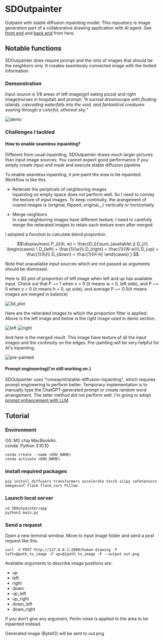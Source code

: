 # SDOutpainter
Outpaint with stable diffusion inpainting model.
This repository is image generation part of a collaborative drawing application with AI agent.
See [front end](https://github.com/hrm1810884/works-hai-frontend) and [back end](https://github.com/hrm1810884/works-hai-backend) from here.

## Notable functions
SDOutpainter does require prompt and the rims of images that should be the neighbors only.
It creates seamlessly connected image with the limited information.

### Demonstration
Input source is 1/8 areas of left image(girl eating pizza) and right image(nurses in hospital) and prompt: *"A surreal dreamscape with floating islands, cascading waterfalls into the void, and fantastical creatures soaring through a colorful, ethereal sky."*

![demo](https://github.com/nakahiro1206/SDOutpainter/blob/main/assets/Screenshot%202024-07-31%20at%200.59.20.png)

### Challenges I tackled

#### How to enable seamless inpainting?
Different from usual inpainting, SDOutpainter draws much larger pictures than input image sources.
You cannot expect good performance if you simply create input and mask and execute stable diffusion pipeline.

To enable seamless inpainting, it pre-paint the area to be inpainted.
Workflow is like this.

* Reiterate the periphrals of neighboring images\
Inpainting on empty space does not perform well. So I need to convey the texture of input images. To keep continuity, the arangement of copied images is {original, flipped, original,,,} vertically or horizontally.

* Merge neighbors\
In case neighboring images have different texture, I need to carefully merge the reiterated images to retain each texture even after merged.

I adopted a function to calculate blend proportion.
```math
\displaylines{
P_{i}(h, w) = \frac{D_i}{\sum_{available\ j} D_j}\\
\begin{cases}
\ D_{left} = \frac{1}{w}\\
D_{right} = \frac{1}{W-w}\\
D_{up} = \frac{1}{h}\\
D_{down} = \frac{1}{H-h}
\end{cases}
}

```

Note that unavailable input sources which are not passed as arguments should be dismissed.

Here is 3D plot of proportion of left image when left and up has available input. Check out that P ~= 1 when x = 0 (it means w = 0, left side), and P ~= 0 when y = 0 (it means h = 0, up side), and average P ~= 0.5(it means images are merged in balance)

![3d_plot](https://github.com/nakahiro1206/SDOutpainter/blob/main/assets/Screenshot%202024-07-31%20at%201.59.35.png)

Here are the reiterated images to which the proportion filter is applied. Above is the left image and below is the right image used in demo section.

![left](https://github.com/nakahiro1206/SDOutpainter/blob/main/assets/left.png)
![right](https://github.com/nakahiro1206/SDOutpainter/blob/main/assets/right.png)

And here is the merged result. This image have texture of all the input images and the continuity on the edges. Pre-painting will be very helpful for AI's inpainting.

![pre-painted](https://github.com/nakahiro1206/SDOutpainter/blob/main/assets/input.png)

#### Prompt engineering(I'm still working on.)
SDOutpainter uses "runwayml/stable-diffusion-inpainting", which requires prompt engineering to perform better.
Temporary implementation is to manually type the ChatGPT-generated prompt or create random word arrangement. The latter method did not perform well.
I'm going to adopt [prompt enhancement with LLM](https://huggingface.co/docs/diffusers/en/using-diffusers/weighted_prompts)

## Tutorial

### Environment
OS: M2 chip MacBookAir.\
conda: Python 3.10.10
```
conda create --name <ENV_NAME>
conda activate <ENV_NAME>
```

### Install required packages
```
pip install diffusers transformers accelerate torch scipy safetensors omegaconf flask flask_cors Pillow
```

### Launch local server
```
cd SDOutpainter/app
python3 main.py
```

### Send a request
Open a new terminal window.
Move to input image folder and send a post request like this.
```
curl -X POST http://127.0.0.1:2000/human-drawing -F left=@path_to_image -F up=@ipath_to_image -F --output out.png
```
Available arguments to describe image positions are:
* up
* left
* right
* down
* up_left
* up_right
* down_left
* down_right

If you don't give any argument, Perlin noise is applied to the area to be inpainted instead.

Generated image (ByteIO) will be sent to out.png
